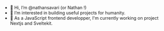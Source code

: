 - 👋 Hi, I’m @nathansavari (or Nathan !)
- 👀 I’m interested in building useful projects for humanity.
- 🌱 As a JavaScript frontend developper, I'm currently working on project Nextjs and Sveltekit.

<!---
nthsvr/nathansavari is a ✨ special ✨ repository because its `README.md` (this file) appears on your GitHub profile.
You can click the Preview link to take a look at your changes.
--->
